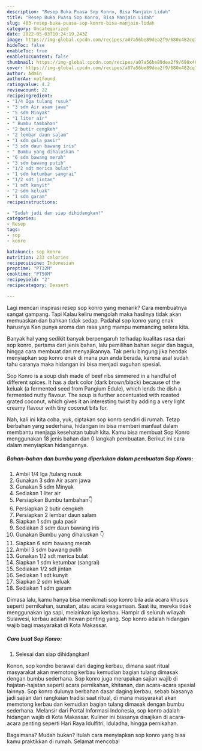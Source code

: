 ```yaml
---
description: "Resep Buka Puasa Sop Konro, Bisa Manjain Lidah"
title: "Resep Buka Puasa Sop Konro, Bisa Manjain Lidah"
slug: 403-resep-buka-puasa-sop-konro-bisa-manjain-lidah
category: Uncategorized
date: 2022-05-03T10:24:19.243Z
image: https://img-global.cpcdn.com/recipes/a07a56be89dea2f9/680x482cq70/sop-konro-foto-resep-utama.jpg
hideToc: false
enableToc: true
enableTocContent: false
thumbnail: https://img-global.cpcdn.com/recipes/a07a56be89dea2f9/680x482cq70/sop-konro-foto-resep-utama.jpg
cover: https://img-global.cpcdn.com/recipes/a07a56be89dea2f9/680x482cq70/sop-konro-foto-resep-utama.jpg
author: Admin
authorAv: notfound
ratingvalue: 4.2
reviewcount: 22
recipeingredient:
- "1/4 Iga tulang rusuk"
- "3 sdm Air asam jawa"
- "5 sdm Minyak"
- "1 liter air"
- " Bumbu tambahan"
- "2 butir cengkeh"
- "2 lembar daun salam"
- "1 sdm gula pasir"
- "3 sdm daun bawang iris"
- " Bumbu yang dihaluskan "
- "6 sdm bawang merah"
- "3 sdm bawang putih"
- "1/2 sdt merica bulat"
- "1 sdm ketumbar sangrai"
- "1/2 sdt jintan"
- "1 sdt kunyit"
- "2 sdm keluak"
- "1 sdm garam"
recipeinstructions:

- "Sudah jadi dan siap dihidangkan!"
categories:
- Resep
tags:
- sop
- konro

katakunci: sop konro 
nutrition: 233 calories
recipecuisine: Indonesian
preptime: "PT32M"
cooktime: "PT50M"
recipeyield: "2"
recipecategory: Dessert

---
```



Lagi mencari inspirasi resep sop konro yang menarik? Cara membuatnya sangat gampang. Tapi Kalau keliru mengolah maka hasilnya tidak akan memuaskan dan bahkan tidak sedap. Padahal sop konro yang enak harusnya Kan punya aroma dan rasa yang mampu memancing selera kita.


Banyak hal yang sedikit banyak berpengaruh terhadap kualitas rasa dari sop konro, pertama dari jenis bahan, lalu pemilihan bahan segar dan bagus, hingga cara membuat dan menyajikannya. Tak perlu bingung jika hendak menyiapkan sop konro enak di mana pun anda berada, karena asal sudah tahu caranya maka hidangan ini bisa menjadi suguhan spesial.

Sop Konro is a soup dish made of beef ribs simmered in a handful of different spices. It has a dark color (dark brown/black) because of the keluak (a fermented seed from Pangium Edule), which lends the dish a fermented nutty flavour. The soup is further accentuated with roasted grated coconut, which gives it an interesting twist by adding a very light creamy flavour with tiny coconut bits for.


Nah, kali ini kita coba, yuk, ciptakan sop konro sendiri di rumah. Tetap berbahan yang sederhana, hidangan ini bisa memberi manfaat dalam membantu menjaga kesehatan tubuh kita. Kamu bisa membuat Sop Konro menggunakan 18 jenis bahan dan 0 langkah pembuatan. Berikut ini cara dalam menyiapkan hidangannya.

<!--inarticleads1-->

##### Bahan-bahan dan bumbu yang diperlukan dalam pembuatan Sop Konro:

1. Ambil 1/4 Iga /tulang rusuk
1. Gunakan 3 sdm Air asam jawa
1. Gunakan 5 sdm Minyak
1. Sediakan 1 liter air
1. Persiapkan  Bumbu tambahan👇
1. Persiapkan 2 butir cengkeh
1. Persiapkan 2 lembar daun salam
1. Siapkan 1 sdm gula pasir
1. Sediakan 3 sdm daun bawang iris
1. Gunakan  Bumbu yang dihaluskan 👇
1. Siapkan 6 sdm bawang merah
1. Ambil 3 sdm bawang putih
1. Gunakan 1/2 sdt merica bulat
1. Siapkan 1 sdm ketumbar (sangrai)
1. Sediakan 1/2 sdt jintan
1. Sediakan 1 sdt kunyit
1. Siapkan 2 sdm keluak
1. Sediakan 1 sdm garam


Dimasa lalu, kamu hanya bisa menikmati sop konro bila ada acara khusus seperti pernikahan, sunatan, atau acara keagamaan. Saat itu, mereka tidak menggunakan iga sapi, melainkan iga kerbau. Hampir di seluruh wilayah Sulawesi, kerbau adalah hewan penting yang. Sop konro adalah hidangan wajib bagi masyarakat di Kota Makassar. 

<!--inarticleads2-->

##### Cara buat Sop Konro:


1. Selesai dan siap dihidangkan!

Konon, sop kondro berawal dari daging kerbau, dimana saat ritual masyarakat akan memotong kerbau kemudian bagian tulang dimasak dengan bumbu sederhana. Sop konro juga merupakan sajian wajib di hajatan-hajatan seperti acara pernikahan, khitanan, dan acara-acara spesial lainnya. Sop konro dulunya berbahan dasar daging kerbau, sebab biasanya jadi sajian dari rangkaian tradisi saat ritual, di mana masyarakat akan memotong kerbau dan kemudian bagian tulang dimasak dengan bumbu sederhana. Melansir dari Portal Informasi Indonesia, sop konro adalah hidangan wajib di Kota Makassar. Kuliner ini biasanya disajikan di acara-acara penting seperti Hari Raya Idulfitri, Iduladha, hingga pernikahan. 

Bagaimana? Mudah bukan? Itulah cara menyiapkan sop konro yang bisa kamu praktikkan di rumah. Selamat mencoba!
